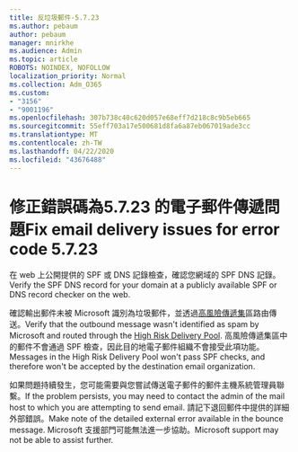 ```yaml
---
title: 反垃圾郵件-5.7.23
ms.author: pebaum
author: pebaum
manager: mnirkhe
ms.audience: Admin
ms.topic: article
ROBOTS: NOINDEX, NOFOLLOW
localization_priority: Normal
ms.collection: Adm_O365
ms.custom:
- "3156"
- "9001196"
ms.openlocfilehash: 307b738c40c620d057e68eff7d218c8c9b5eb665
ms.sourcegitcommit: 55eff703a17e500681d8fa6a87eb067019ade3cc
ms.translationtype: MT
ms.contentlocale: zh-TW
ms.lasthandoff: 04/22/2020
ms.locfileid: "43676488"
---
```

# <a name="fix-email-delivery-issues-for-error-code-5723"></a><span data-ttu-id="c671e-102">修正錯誤碼為5.7.23 的電子郵件傳遞問題</span><span class="sxs-lookup"><span data-stu-id="c671e-102">Fix email delivery issues for error code 5.7.23</span></span>

<span data-ttu-id="c671e-103">在 web 上公開提供的 SPF 或 DNS 記錄檢查，確認您網域的 SPF DNS 記錄。</span><span class="sxs-lookup"><span data-stu-id="c671e-103">Verify the SPF DNS record for your domain at a publicly available SPF or DNS record checker on the web.</span></span>

<span data-ttu-id="c671e-104">確認輸出郵件未被 Microsoft 識別為垃圾郵件，並透過[高風險傳遞集](https://docs.microsoft.com/office365/SecurityCompliance/high-risk-delivery-pool-for-outbound-messages)區路由傳送。</span><span class="sxs-lookup"><span data-stu-id="c671e-104">Verify that the outbound message wasn't identified as spam by Microsoft and routed through the [High Risk Delivery Pool](https://docs.microsoft.com/office365/SecurityCompliance/high-risk-delivery-pool-for-outbound-messages).</span></span> <span data-ttu-id="c671e-105">高風險傳遞集區中的郵件不會通過 SPF 檢查，因此目的地電子郵件組織不會接受此項功能。</span><span class="sxs-lookup"><span data-stu-id="c671e-105">Messages in the High Risk Delivery Pool won't pass SPF checks, and therefore won't be accepted by the destination email organization.</span></span>

<span data-ttu-id="c671e-106">如果問題持續發生，您可能需要與您嘗試傳送電子郵件的郵件主機系統管理員聯繫。</span><span class="sxs-lookup"><span data-stu-id="c671e-106">If the problem persists, you may need to contact the admin of the mail host to which you are attempting to send email.</span></span> <span data-ttu-id="c671e-107">請記下退回郵件中提供的詳細外部錯誤。</span><span class="sxs-lookup"><span data-stu-id="c671e-107">Make note of the detailed external error available in the bounce message.</span></span> <span data-ttu-id="c671e-108">Microsoft 支援部門可能無法進一步協助。</span><span class="sxs-lookup"><span data-stu-id="c671e-108">Microsoft support may not be able to assist further.</span></span>
